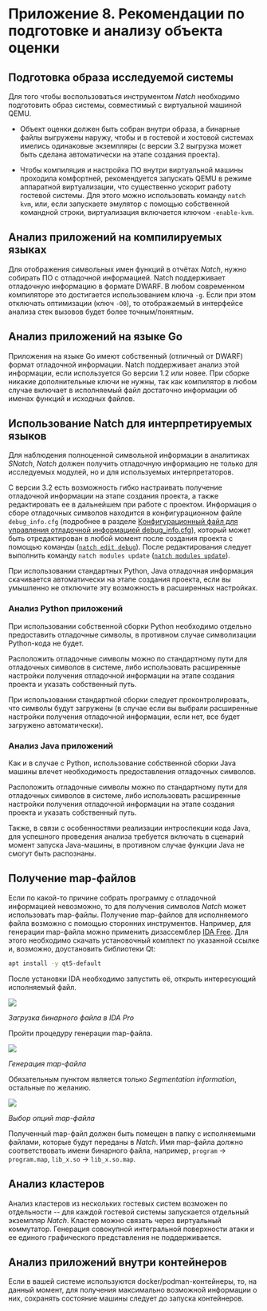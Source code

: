 <div style="page-break-before:always;">
</div>


# <a name="app_preparation"></a>Приложение 8. Рекомендации по подготовке и анализу объекта оценки

## Подготовка образа исследуемой системы

Для того чтобы воспользоваться инструментом *Natch* необходимо подготовить образ системы,
совместимый с виртуальной машиной QEMU.

* Объект оценки должен быть собран внутри образа, а бинарные файлы выгружены наружу, чтобы
  и в гостевой и хостовой системах имелись одинаковые экземпляры (с версии 3.2 выгрузка может быть
  сделана автоматически на этапе создания проекта).

* Чтобы компиляция и настройка ПО внутри виртуальной машины проходила комфортней, рекомендуется
  запускать QEMU в режиме аппаратной виртуализации, что существенно ускорит работу гостевой системы.
  Для этого можно использовать команду `natch kvm`, или, если запускаете эмулятор с помощью собственной
  командной строки, виртуализация включается ключом `-enable-kvm`.


## Анализ приложений на компилируемых языках

Для отображения символьных имен функций в отчётах *Natch*,
нужно собирать ПО с отладочной информацией.
Natch поддерживает отладочную информацию в формате DWARF.
В любом современном компиляторе это достигается использованием ключа `-g`.
Если при этом отключать оптимизации (ключ `-O0`), то отображаемый в интерфейсе анализа стек вызовов будет более точным/понятным.

## Анализ приложений на языке Go

Приложения на языке Go имеют собственный (отличный от DWARF) формат отладочной информации.
Natch поддерживает анализ этой информации, если используется Go версии 1.2 или новее.
При сборке никакие дополнительные ключи не нужны, так как компилятор в любом
случае включает в исполняемый файл достаточно информации об именах функций и исходных файлов.

## <a name="natch_interpreters"></a>Использование Natch для интерпретируемых языков

Для наблюдения полноценной символьной информации в аналитиках *SNatch*, *Natch*
должен получить отладочную информацию не только для исследуемых модулей, но и для
используемых интерпретаторов.

С версии 3.2 есть возможность гибко настраивать получение отладочной информации
на этапе создания проекта, а также редактировать ее в дальнейшем при работе с проектом.
Информация о сборе отладочных символов находится в конфигурационном файле
`debug_info.cfg` (подробнее в разделе
[Конфигурационный файл для управления отладочной информацией debug_info.cfg](app2_configs.md#debug_config)),
который может быть отредактирован в любой момент после создания проекта
с помощью команды ([`natch edit debug`](3_natch_cmd.md#natch_cmd_edit)).
После редактирования следует выполнить команду `natch modules update`
([`natch modules update`](3_natch_cmd.md#natch_cmd_modules_update)).

При использовании стандартных Python, Java отладочная информация скачивается автоматически на
этапе создания проекта, если вы умышленно не отключите эту возможность в расширенных
настройках.


### <a name="interpreters_python"></a>Анализ Python приложений

При использовании собственной сборки Python необходимо отдельно предоставить отладочные символы,
в противном случае символизации Python-кода не будет.

Расположить отладочные символы можно по стандартному пути для
отладочных символов в системе, либо использовать расширенные настройки получения
отладочной информации на этапе создания проекта и указать собственный путь.

При использовании стандартной сборки следует проконтролировать, что символы будут загружены
(в случае если вы выбрали расширенные настройки получения отладочной информации, если нет,
все будет загружено автоматически).

### <a name="interpreters_java"></a>Анализ Java приложений

Как и в случае с Python, использование собственной сборки Java машины влечет необходимость
предоставления отладочных символов.

Расположить отладочные символы можно по стандартному пути для
отладочных символов в системе, либо использовать расширенные настройки получения
отладочной информации на этапе создания проекта и указать собственный путь.

Также, в связи с особенностями реализации интроспекции кода Java, для успешного проведения анализа
требуется включать в сценарий момент запуска Java-машины, в противном случае функции Java
не смогут быть распознаны.

## Получение map-файлов

Если по какой-то причине собрать программу с отладочной информацией невозможно, то для получения символов *Natch* может использовать
map-файлы. Получение map-файлов для исполняемого файла возможно с помощью сторонних инструментов.
Например, для генерации map-файла можно применить дизассемблер
[IDA Free](https://hex-rays.com/ida-free/). Для этого необходимо скачать установочный комплект по указанной ссылке и, возможно,
доустановить библиотеки Qt:
```bash
apt install -y qt5-default
```
После установки IDA необходимо запустить её, открыть интересующий исполняемый файл.

<img src="images/quickstart/ida_map1.png"><figcaption>_Загрузка бинарного файла в IDA Pro_</figcaption>

Пройти процедуру генерации map-файла.

<img src="images/quickstart/ida_map2.png"><figcaption>_Генерация map-файла_</figcaption>

Обязательным пунктом является только *Segmentation information*, остальные по желанию.

<img src="images/quickstart/ida_map3.png"><figcaption>_Выбор опций map-файла_</figcaption>

Полученный map-файл должен быть помещен в папку с исполняемыми файлами, которые будут переданы в *Natch*.
Имя map-файла должно соответствовать имени бинарного файла, например, `program` -> `program.map`, `lib_x.so` -> `lib_x.so.map`.


## Анализ кластеров

Анализ кластеров из нескольких гостевых систем возможен по отдельности -- для каждой гостевой системы запускается отдельный экземпляр *Natch*.
Кластер можно связать через виртуальный коммутатор. Генерация совокупной интегральной поверхности атаки и ее единого графического представления не поддерживается.


## Анализ приложений внутри контейнеров

Если в вашей системе используются docker/podman-контейнеры, то, на данный момент, для получения максимально возможной
информации о них, сохранять состояние машины следует до запуска контейнеров.

